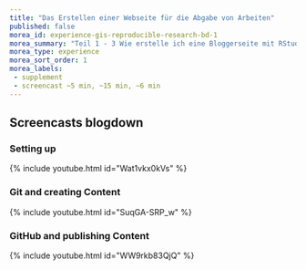 ```yaml
---
title: "Das Erstellen einer Webseite für die Abgabe von Arbeiten"
published: false
morea_id: experience-gis-reproducible-research-bd-1
morea_summary: "Teil 1 - 3 Wie erstelle ich eine Bloggerseite mit RStudio auf GitHub?"
morea_type: experience
morea_sort_order: 1
morea_labels:
 - supplement
 - screencast ~5 min, ~15 min, ~6 min
---
```

## Screencasts blogdown 
### Setting up
{% include youtube.html id="Wat1vkx0kVs" %}
### Git and creating Content
{% include youtube.html id="SuqGA-SRP_w" %}
### GitHub and publishing Content
{% include youtube.html id="WW9rkb83QjQ" %}
